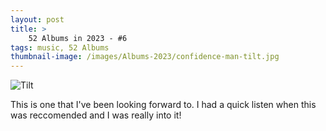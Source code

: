 ```yaml
---
layout: post 
title: >
    52 Albums in 2023 - #6
tags: music, 52 Albums
thumbnail-image: /images/Albums-2023/confidence-man-tilt.jpg
---
```


![Tilt](/images/Albums-2023/confidence-man-tilt.jpg)

This is one that I've been looking forward to. I had a quick listen when this was reccomended and I was really into it!